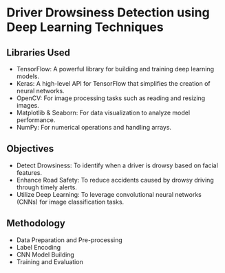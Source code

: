 # Driver Drowsiness Detection using Deep Learning Techniques

## Libraries Used
- TensorFlow: A powerful library for building and training deep learning models.
- Keras: A high-level API for TensorFlow that simplifies the creation of neural networks.
- OpenCV: For image processing tasks such as reading and resizing images.
- Matplotlib & Seaborn: For data visualization to analyze model performance.
- NumPy: For numerical operations and handling arrays.

## Objectives
- Detect Drowsiness: To identify when a driver is drowsy based on facial features.
- Enhance Road Safety: To reduce accidents caused by drowsy driving through timely alerts.
- Utilize Deep Learning: To leverage convolutional neural networks (CNNs) for image classification tasks.

## Methodology
- Data Preparation and Pre-processing
- Label Encoding
- CNN Model Building
- Training and Evaluation

